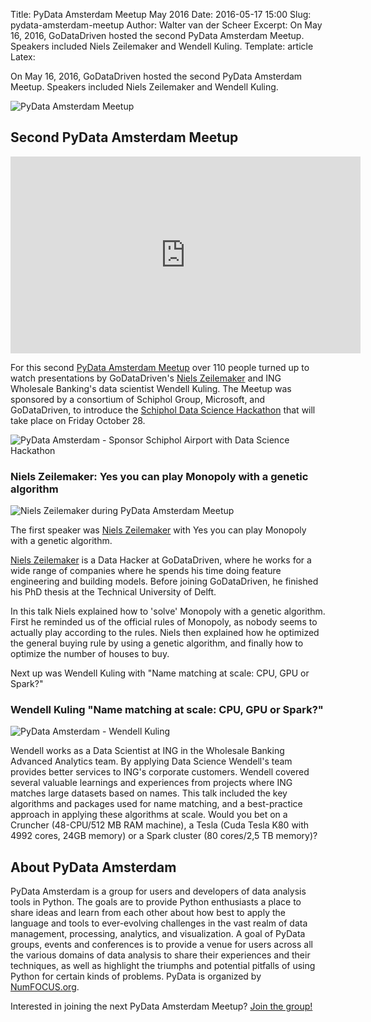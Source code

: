 Title: PyData Amsterdam Meetup May 2016
Date: 2016-05-17 15:00
Slug: pydata-amsterdam-meetup
Author: Walter van der Scheer
Excerpt: On May 16, 2016, GoDataDriven hosted the second PyData Amsterdam Meetup. Speakers included Niels Zeilemaker and Wendell Kuling.
Template: article
Latex:

<span class="lead">
On May 16, 2016, GoDataDriven hosted the second PyData Amsterdam Meetup. Speakers included Niels Zeilemaker and Wendell Kuling.
</span>

![PyData Amsterdam Meetup](/static/images/pydata-meetup/pydata-amsterdam-meetup.jpg "Full room at PyData Amsterdam Meetup")

## Second PyData Amsterdam Meetup
<iframe width="560" height="315" src="https://www.youtube.com/embed/Z4-8zJSUqmo?rel=0" frameborder="0" allowfullscreen></iframe>

For this second [PyData Amsterdam Meetup](http://www.meetup.com/PyData-NL "PyData Amsterdam") over 110 people turned up to watch presentations by GoDataDriven's [Niels Zeilemaker](http://godatadriven.com/niels-zeilemaker "Niels Zeilemaker, Data Hacker") and ING Wholesale Banking's data scientist Wendell Kuling. The Meetup was sponsored by a consortium of Schiphol Group, Microsoft, and GoDataDriven, to introduce the [Schiphol Data Science Hackathon](https://www.eventbrite.nl/e/tickets-data-science-hackathon-schiphol-airport-25190579702 "Schiphol Data Science Hackathon") that will take place on Friday October 28.

![PyData Amsterdam - Sponsor Schiphol Airport with Data Science Hackathon](/static/images/pydata-meetup/pydata-amsterdam-schiphol-data-science-hackathon.jpg "PyData Amsterdam - Sponsor Schiphol Airport with Data Science Hackathon")

### Niels Zeilemaker: Yes you can play Monopoly with a genetic algorithm
![Niels Zeilemaker during PyData Amsterdam Meetup](/static/images/pydata-meetup/pydata-amsterdam-niels-zeilemaker.jpg "Niels Zeilemaker during PyData Amsterdam Meetup")

The first speaker was [Niels Zeilemaker](http://godatadriven.com/niels-zeilemaker "Niels Zeilemaker, Data Hacker") with Yes you can play Monopoly with a genetic algorithm.

[Niels Zeilemaker](http://godatadriven.com/niels-zeilemaker "Niels Zeilemaker, Data Hacker") is a Data Hacker at GoDataDriven, where he works for a wide range of companies where he spends his time doing feature engineering and building models. Before joining GoDataDriven, he finished his PhD thesis at the Technical University of Delft.

In this talk Niels explained how to 'solve' Monopoly with a genetic algorithm. First he reminded us of the official rules of Monopoly, as nobody seems to actually play according to the rules. Niels then explained how he optimized the general buying rule by using a genetic algorithm, and finally how to optimize the number of houses to buy.  

Next up was Wendell Kuling with "Name matching at scale: CPU, GPU or Spark?"

### Wendell Kuling "Name matching at scale: CPU, GPU or Spark?"

![PyData Amsterdam - Wendell Kuling](/static/images/pydata-meetup/pydata-amsterdam-wendell-kuling.jpg "Wendell Kuling during PyData Amsterdam meetup")

Wendell works as a Data Scientist at ING in the Wholesale Banking Advanced Analytics team. By applying Data Science Wendell's team provides better services to ING's corporate customers. Wendell covered several valuable learnings and experiences from projects where ING matches large datasets based on names. This talk included the key algorithms and packages used for name matching, and a best-practice approach in applying these algorithms at scale. Would you bet on a Cruncher (48-CPU/512 MB RAM machine), a Tesla (Cuda Tesla K80 with 4992 cores, 24GB memory) or a Spark cluster (80 cores/2,5 TB memory)?

## About PyData Amsterdam
PyData Amsterdam is a group for users and developers of data analysis tools in Python. The goals are to provide Python enthusiasts a place to share ideas and learn from each other about how best to apply the language and tools to ever-evolving challenges in the vast realm of data management, processing, analytics, and visualization. A goal of PyData groups, events and conferences is to provide a venue for users across all the various domains of data analysis to share their experiences and their techniques, as well as highlight the triumphs and potential pitfalls of using Python for certain kinds of problems. PyData is organized by [NumFOCUS.org](http://www.numfocus.org "NumFOCUS").

Interested in joining the next PyData Amsterdam Meetup? [Join the group!](http://www.meetup.com/PyData-NL/ "PyData Amsterdam")

